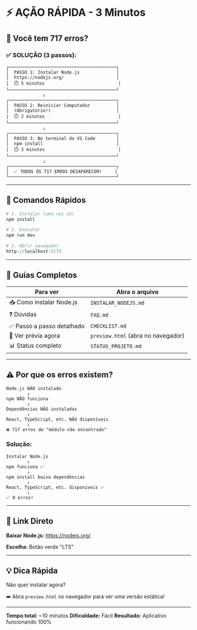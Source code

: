 # ⚡ AÇÃO RÁPIDA - 3 Minutos

## 🔴 Você tem 717 erros?

### ✅ SOLUÇÃO (3 passos):
```
┌─────────────────────────────────────────┐
│  PASSO 1: Instalar Node.js              │
│  https://nodejs.org/                    │
│  ⏱️ 5 minutos                            │
└─────────────────────────────────────────┘
              ↓
┌─────────────────────────────────────────┐
│  PASSO 2: Reiniciar Computador          │
│  (Obrigatório!)                         │
│  ⏱️ 2 minutos                            │
└─────────────────────────────────────────┘
              ↓
┌─────────────────────────────────────────┐
│  PASSO 3: No terminal do VS Code        │
│  npm install                            │
│  ⏱️ 3 minutos                            │
└─────────────────────────────────────────┘
              ↓
┌─────────────────────────────────────────┐
│  ✅ TODOS OS 717 ERROS DESAPARECEM!     │
└─────────────────────────────────────────┘
```

---

## 🎯 Comandos Rápidos

```powershell
# 1. Instalar (uma vez só)
npm install

# 2. Executar
npm run dev

# 3. Abrir navegador
http://localhost:5173
```

---

## 📖 Guias Completos

| Para ver | Abra o arquivo |
|----------|----------------|
| 📥 Como instalar Node.js | `INSTALAR_NODEJS.md` |
| ❓ Dúvidas | `FAQ.md` |
| ✅ Passo a passo detalhado | `CHECKLIST.md` |
| 👀 Ver prévia agora | `preview.html` (abra no navegador) |
| 📊 Status completo | `STATUS_PROJETO.md` |

---

## ⚠️ Por que os erros existem?

```
Node.js NÃO instalado
        ↓
npm NÃO funciona
        ↓
Dependências NÃO instaladas
        ↓
React, TypeScript, etc. NÃO disponíveis
        ↓
❌ 717 erros de "módulo não encontrado"
```

### Solução:

```
Instalar Node.js
        ↓
npm funciona ✅
        ↓
npm install baixa dependências
        ↓
React, TypeScript, etc. disponíveis ✅
        ↓
✅ 0 erros!
```

---

## 🚀 Link Direto

**Baixar Node.js:** https://nodejs.org/

**Escolha:** Botão verde "LTS"

---

## 💡 Dica Rápida

Não quer instalar agora?

➡️ Abra `preview.html` no navegador para ver uma versão estática!

---

**Tempo total:** ~10 minutos
**Dificuldade:** Fácil
**Resultado:** Aplicativo funcionando 100%
